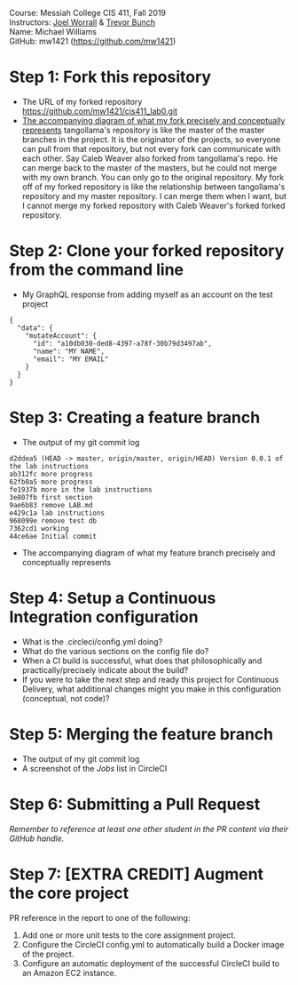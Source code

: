 Course: Messiah College CIS 411, Fall 2019 <br>
Instructors: [Joel Worrall](https://github.com/tangollama) & [Trevor Bunch](https://github.com/trevordbunch)<br>
Name: Michael Williams <br>
GitHub: mw1421 (https://github.com/mw1421)

# Step 1: Fork this repository
- The URL of my forked repository
    https://github.com/mw1421/cis411_lab0.git
- [The accompanying diagram of what my fork precisely and conceptually represents](https://docs.google.com/drawings/d/1Bzt8FWsGmBR3BQx8DZTcdofMr4r-zwmvKyvC2-N595A/edit?usp=sharing)
    tangollama's repository is like the master of the master branches in the project. 
    It is the originator of the projects, so everyone can pull from that repository,
    but not every fork can communicate with each other. Say Caleb Weaver also forked
    from tangollama's repo. He can merge back to the master of the masters, but he 
    could not merge with my own branch. You can only go to the original repository. 
    My fork off of my forked repository is like the relationship between tangollama's
    repository and my master repository. I can merge them when I want, but I cannot 
    merge my forked repository with Caleb Weaver's forked forked repository. 
# Step 2: Clone your forked repository from the command line
- My GraphQL response from adding myself as an account on the test project
```
{
  "data": {
    "mutateAccount": {
      "id": "a10db030-ded8-4397-a78f-30b79d3497ab",
      "name": "MY NAME",
      "email": "MY EMAIL"
    }
  }
}
```

# Step 3: Creating a feature branch
- The output of my git commit log
```
d2ddea5 (HEAD -> master, origin/master, origin/HEAD) Version 0.0.1 of the lab instructions
ab312fc more progress
62fb0a5 more progress
fe1937b more in the lab instructions
3e807fb first section
9ae6b83 remove LAB.md
e429c1a lab instructions
968099e remove test db
7362cd1 working
44ce6ae Initial commit
```
- The accompanying diagram of what my feature branch precisely and conceptually represents

# Step 4: Setup a Continuous Integration configuration
- What is the .circleci/config.yml doing?
- What do the various sections on the config file do?
- When a CI build is successful, what does that philosophically and practically/precisely indicate about the build?
- If you were to take the next step and ready this project for Continuous Delivery, what additional changes might you make in this configuration (conceptual, not code)?

# Step 5: Merging the feature branch
* The output of my git commit log
* A screenshot of the _Jobs_ list in CircleCI

# Step 6: Submitting a Pull Request
_Remember to reference at least one other student in the PR content via their GitHub handle._

# Step 7: [EXTRA CREDIT] Augment the core project
PR reference in the report to one of the following:
1. Add one or more unit tests to the core assignment project. 
2. Configure the CircleCI config.yml to automatically build a Docker image of the project.
3. Configure an automatic deployment of the successful CircleCI build to an Amazon EC2 instance.
